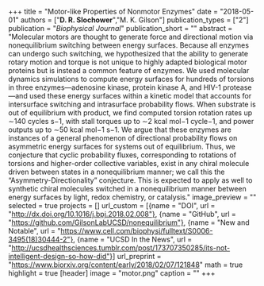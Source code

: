 +++
title = "Motor-like Properties of Nonmotor Enzymes"
date = "2018-05-01"
authors = ["**D. R. Slochower**","M. K. Gilson"]
publication_types = ["2"]
publication = "_Biophysical Journal_"
publication_short = ""
abstract = "Molecular motors are thought to generate force and directional motion via nonequilibrium switching between energy surfaces. Because all enzymes can undergo such switching, we hypothesized that the ability to generate rotary motion and torque is not unique to highly adapted biological motor proteins but is instead a common feature of enzymes. We used molecular dynamics simulations to compute energy surfaces for hundreds of torsions in three enzymes—adenosine kinase, protein kinase A, and HIV-1 protease—and used these energy surfaces within a kinetic model that accounts for intersurface switching and intrasurface probability flows. When substrate is out of equilibrium with product, we find computed torsion rotation rates up ∼140 cycles s−1, with stall torques up to ∼2 kcal mol−1 cycle−1, and power outputs up to ∼50 kcal mol−1 s−1. We argue that these enzymes are instances of a general phenomenon of directional probability flows on asymmetric energy surfaces for systems out of equilibrium. Thus, we conjecture that cyclic probability fluxes, corresponding to rotations of torsions and higher-order collective variables, exist in any chiral molecule driven between states in a nonequilibrium manner; we call this the “Asymmetry-Directionality” conjecture. This is expected to apply as well to synthetic chiral molecules switched in a nonequilibrium manner between energy surfaces by light, redox chemistry, or catalysis."
image_preview = ""
selected = true
projects = []
url_custom = [{name = "DOI", url = "http://dx.doi.org/10.1016/j.bpj.2018.02.008"},
{name = "GitHub", url = "https://github.com/GilsonLabUCSD/nonequilibrium"},
{name = "New and Notable", url = "https://www.cell.com/biophysj/fulltext/S0006-3495(18)30444-2"},
{name = "UCSD In the News", url = "http://ucsdhealthsciences.tumblr.com/post/173707350285/its-not-intelligent-design-so-how-did"}]
url_preprint = "https://www.biorxiv.org/content/early/2018/02/07/121848"
math = true
highlight = true
[header]
image = "motor.png"
caption = ""
+++
